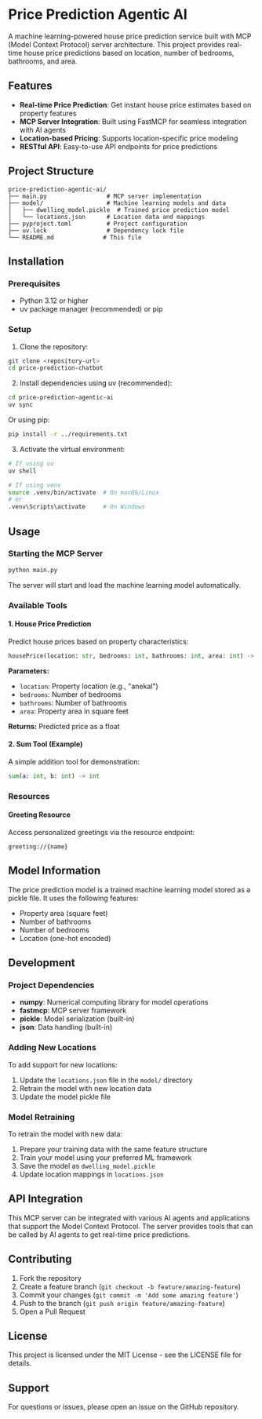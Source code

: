 # Price Prediction Agentic AI

A machine learning-powered house price prediction service built with MCP (Model Context Protocol) server architecture. This project provides real-time house price predictions based on location, number of bedrooms, bathrooms, and area.

## Features

- **Real-time Price Prediction**: Get instant house price estimates based on property features
- **MCP Server Integration**: Built using FastMCP for seamless integration with AI agents
- **Location-based Pricing**: Supports location-specific price modeling
- **RESTful API**: Easy-to-use API endpoints for price predictions

## Project Structure

```
price-prediction-agentic-ai/
├── main.py                 # MCP server implementation
├── model/                  # Machine learning models and data
│   ├── dwelling_model.pickle  # Trained price prediction model
│   └── locations.json      # Location data and mappings
├── pyproject.toml          # Project configuration
├── uv.lock                 # Dependency lock file
└── README.md              # This file
```

## Installation

### Prerequisites

- Python 3.12 or higher
- uv package manager (recommended) or pip

### Setup

1. Clone the repository:
```bash
git clone <repository-url>
cd price-prediction-chatbot
```

2. Install dependencies using uv (recommended):
```bash
cd price-prediction-agentic-ai
uv sync
```

Or using pip:
```bash
pip install -r ../requirements.txt
```

3. Activate the virtual environment:
```bash
# If using uv
uv shell

# If using venv
source .venv/bin/activate  # On macOS/Linux
# or
.venv\Scripts\activate     # On Windows
```

## Usage

### Starting the MCP Server

```bash
python main.py
```

The server will start and load the machine learning model automatically.

### Available Tools

#### 1. House Price Prediction

Predict house prices based on property characteristics:

```python
housePrice(location: str, bedrooms: int, bathrooms: int, area: int) -> float
```

**Parameters:**
- `location`: Property location (e.g., "anekal")
- `bedrooms`: Number of bedrooms
- `bathrooms`: Number of bathrooms
- `area`: Property area in square feet

**Returns:** Predicted price as a float

#### 2. Sum Tool (Example)

A simple addition tool for demonstration:

```python
sum(a: int, b: int) -> int
```

### Resources

#### Greeting Resource

Access personalized greetings via the resource endpoint:

```
greeting://{name}
```

## Model Information

The price prediction model is a trained machine learning model stored as a pickle file. It uses the following features:

- Property area (square feet)
- Number of bathrooms
- Number of bedrooms
- Location (one-hot encoded)

## Development

### Project Dependencies

- **numpy**: Numerical computing library for model operations
- **fastmcp**: MCP server framework
- **pickle**: Model serialization (built-in)
- **json**: Data handling (built-in)

### Adding New Locations

To add support for new locations:

1. Update the `locations.json` file in the `model/` directory
2. Retrain the model with new location data
3. Update the model pickle file

### Model Retraining

To retrain the model with new data:

1. Prepare your training data with the same feature structure
2. Train your model using your preferred ML framework
3. Save the model as `dwelling_model.pickle`
4. Update location mappings in `locations.json`

## API Integration

This MCP server can be integrated with various AI agents and applications that support the Model Context Protocol. The server provides tools that can be called by AI agents to get real-time price predictions.

## Contributing

1. Fork the repository
2. Create a feature branch (`git checkout -b feature/amazing-feature`)
3. Commit your changes (`git commit -m 'Add some amazing feature'`)
4. Push to the branch (`git push origin feature/amazing-feature`)
5. Open a Pull Request

## License

This project is licensed under the MIT License - see the LICENSE file for details.

## Support

For questions or issues, please open an issue on the GitHub repository.